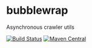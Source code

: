 # bubblewrap
Asynchronous crawler utils

[![Build Status](https://snap-ci.com/indix/bubblewrap/branch/master/build_image)](https://snap-ci.com/indix/bubblewrap/branch/master) [![Maven Central](https://maven-badges.herokuapp.com/maven-central/com.indix/bubblewrap/badge.svg)](https://maven-badges.herokuapp.com/maven-central/com.indix/bubblewrap)
